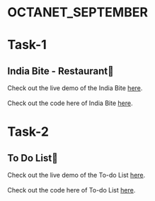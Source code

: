 # OCTANET_SEPTEMBER

# Task-1
## India Bite - Restaurant🍝 
Check out the live demo of the India Bite [here](https://degala-prasanna.github.io/IndiaBite-Restaurant-Page/).
<br><br>
Check out the code here of India Bite [here](https://github.com/degala-prasanna/IndiaBite-Restaurant-Page).

# Task-2
## To Do List📝
Check out the live demo of the To-do List [here](https://degala-prasanna.github.io/My-ToDo-List/).
<br><br>
Check out the code here of To-do List [here](https://github.com/degala-prasanna/My-ToDo-List).
